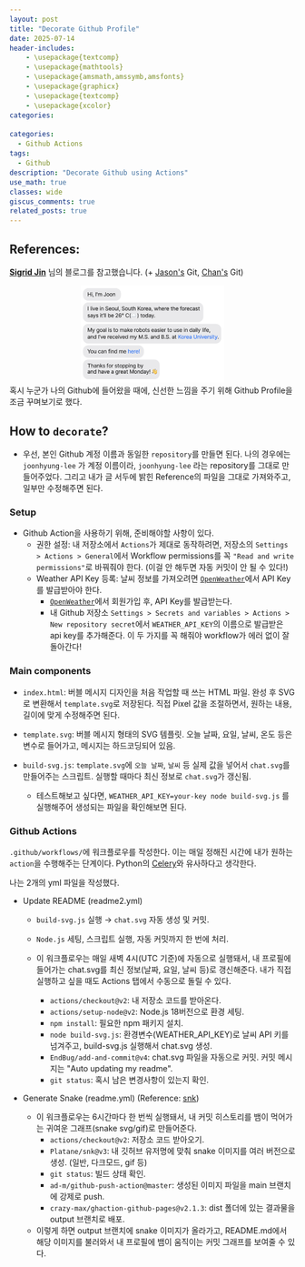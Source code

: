 ```yaml
---
layout: post
title: "Decorate Github Profile"
date: 2025-07-14
header-includes:
    - \usepackage{textcomp}
    - \usepackage{mathtools}
    - \usepackage{amsmath,amssymb,amsfonts}
    - \usepackage{graphicx}
    - \usepackage{textcomp}
    - \usepackage{xcolor}
categories:

categories:
  - Github Actions
tags:
  - Github
description: "Decorate Github using Actions"
use_math: true
classes: wide
giscus_comments: true
related_posts: true
---
```


## References:

[**Sigrid Jin**](https://sigridjin.medium.com/github-%ED%94%84%EB%A1%9C%ED%95%84%EC%9D%84-imessage-%EB%8C%80%ED%99%94-%EA%B5%AC%EB%A6%84%EC%9C%BC%EB%A1%9C-%EA%BE%B8%EB%A9%B0%EB%B3%B4%EA%B8%B0-d41d48b3b921) 님의 블로그를 참고했습니다.
(+ [Jason's](https://github.com/jasonlong) Git, [Chan's](https://github.com/deep-diver) Git)


<div style="text-align: center;">
    <img src="/assets/img/github-profile/example.png" style="max-width: 50%; height: auto;" />
</div>
혹시 누군가 나의 Github에 들어왔을 때에, 신선한 느낌을 주기 위해 Github Profile을 조금 꾸며보기로 했다.


## How to `decorate`?

* 우선, 본인 Github 계정 이름과 동일한 `repository`를 만들면 된다. 나의 경우에는 `joonhyung-lee` 가 계정 이름이라, `joonhyung-lee` 라는 repository를 그대로 만들어주었다. 그리고 내가 글 서두에 밝힌 Reference의 파일을 그대로 가져와주고, 일부만 수정해주면 된다.

### Setup

* Github Action을 사용하기 위해, 준비해야할 사항이 있다.
  * 권한 설정: 내 저장소에서 `Actions`가 제대로 동작하려면, 저장소의 `Settings > Actions > General`에서 Workflow permissions를 꼭 `"Read and write permissions"`로 바꿔줘야 한다. (이걸 안 해두면 자동 커밋이 안 될 수 있다!)
  * Weather API Key 등록: 날씨 정보를 가져오려면 [`OpenWeather`](https://openweathermap.org/)에서 API Key를 발급받아야 한다.
    * [`OpenWeather`](https://openweathermap.org/)에서 회원가입 후, API Key를 발급받는다.
    * 내 Github 저장소 `Settings > Secrets and variables > Actions > New repository secret`에서 `WEATHER_API_KEY`의 이름으로 발급받은 api key를 추가해준다. 이 두 가지를 꼭 해줘야 workflow가 에러 없이 잘 돌아간다!


### Main components

* `index.html`: 버블 메시지 디자인을 처음 작업할 때 쓰는 HTML 파일. 완성 후 SVG로 변환해서 `template.svg`로 저장된다. 직접 Pixel 값을 조절하면서, 원하는 내용, 길이에 맞게 수정해주면 된다.

* `template.svg`: 버블 메시지 형태의 SVG 템플릿. 오늘 날짜, 요일, 날씨, 온도 등은 변수로 들어가고, 메시지는 하드코딩되어 있음.

* `build-svg.js`: `template.svg`에 `오늘 날짜`, `날씨` 등 실제 값을 넣어서 `chat.svg`를 만들어주는 스크립트. 실행할 때마다 최신 정보로 `chat.svg`가 갱신됨.
  * 테스트해보고 싶다면, `WEATHER_API_KEY=your-key node build-svg.js` 를 실행해주어 생성되는 파일을 확인해보면 된다.

### Github Actions

`.github/workflows/`에 워크플로우를 작성한다.
이는 매일 정해진 시간에 내가 원하는 `action`을 수행해주는 단계이다. Python의 [Celery](https://docs.celeryq.dev/en/stable/)와 유사하다고 생각한다.

나는 2개의 yml 파일을 작성했다.

* Update README (readme2.yml)
  * `build-svg.js` 실행 → `chat.svg` 자동 생성 및 커밋.
  * `Node.js` 세팅, 스크립트 실행, 자동 커밋까지 한 번에 처리.

  * 이 워크플로우는 매일 새벽 4시(UTC 기준)에 자동으로 실행돼서, 내 프로필에 들어가는 chat.svg를 최신 정보(날짜, 요일, 날씨 등)로 갱신해준다. 내가 직접 실행하고 싶을 때도 Actions 탭에서 수동으로 돌릴 수 있다.
    * `actions/checkout@v2`: 내 저장소 코드를 받아온다.
    * `actions/setup-node@v2`: Node.js 18버전으로 환경 세팅.
    * `npm install`: 필요한 npm 패키지 설치.
    * `node build-svg.js`: 환경변수(WEATHER_API_KEY)로 날씨 API 키를 넘겨주고, build-svg.js 실행해서 chat.svg 생성.
    * `EndBug/add-and-commit@v4`: chat.svg 파일을 자동으로 커밋. 커밋 메시지는 "Auto updating my readme".
    * `git status`: 혹시 남은 변경사항이 있는지 확인.

* Generate Snake (readme.yml) (Reference: [snk](https://github.com/Platane/snk))
  * 이 워크플로우는 6시간마다 한 번씩 실행돼서, 내 커밋 히스토리를 뱀이 먹어가는 귀여운 그래프(snake svg/gif)로 만들어준다.
    * `actions/checkout@v2`: 저장소 코드 받아오기.
    * `Platane/snk@v3`: 내 깃허브 유저명에 맞춰 snake 이미지를 여러 버전으로 생성. (일반, 다크모드, gif 등)
    * `git status`: 빌드 상태 확인.
    * `ad-m/github-push-action@master`: 생성된 이미지 파일을 main 브랜치에 강제로 push.
    * `crazy-max/ghaction-github-pages@v2.1.3`: dist 폴더에 있는 결과물을 output 브랜치로 배포.
  * 이렇게 하면 output 브랜치에 snake 이미지가 올라가고, README.md에서 해당 이미지를 불러와서 내 프로필에 뱀이 움직이는 커밋 그래프를 보여줄 수 있다.

